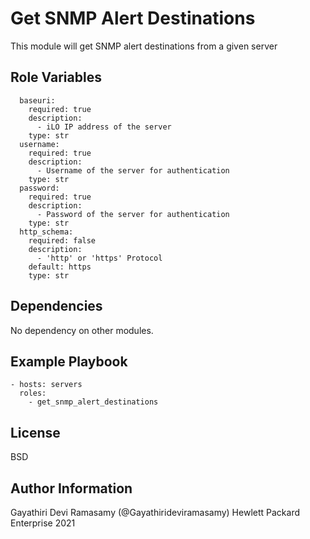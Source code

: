 Get SNMP Alert Destinations
=========

This module will get SNMP alert destinations from a given server

Role Variables
--------------

```
  baseuri:
    required: true
    description:
      - iLO IP address of the server
    type: str
  username:
    required: true
    description:
      - Username of the server for authentication
    type: str
  password:
    required: true
    description:
      - Password of the server for authentication
    type: str
  http_schema:
    required: false
    description:
      - 'http' or 'https' Protocol
    default: https
    type: str
```

Dependencies
------------

No dependency on other modules.

Example Playbook
----------------

```
- hosts: servers
  roles:
    - get_snmp_alert_destinations
```

License
-------

BSD

Author Information
------------------

Gayathiri Devi Ramasamy (@Gayathirideviramasamy) Hewlett Packard Enterprise 2021 